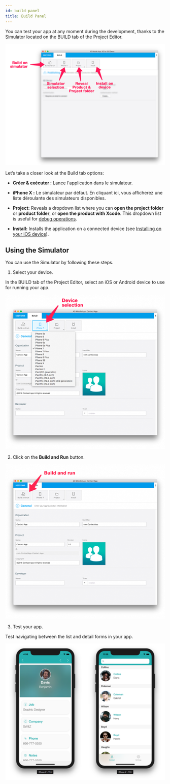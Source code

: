 ```yaml
---
id: build-panel
title: Build Panel
---
```


You can test your app at any moment during the development, thanks to the Simulator located on the BUILD tab of the Project Editor.

![BuildTab](img/Build-Tab-4D-for-iOS.png)


Let’s take a closer look at the Build tab options:

* **Créer & exécuter :** Lance l'application dans le simulateur.

* **iPhone X :** Le simulateur par défaut. En cliquant ici, vous afficherez une liste déroulante des simulateurs disponibles.

* **Project:** Reveals a dropdown list where you can **open the project folder** or **product folder**, or **open the product with Xcode**. This dropdown list is useful for [debug operations](../debug/from-project-editor).

* **Install:** Installs the application on a connected device (see [Installing on your iOS device](../deployment/testing-on-your-device)).


## Using the Simulator

You can use the Simulator by following these steps.

1. Select your device.

In the BUILD tab of  the Project Editor, select an iOS or Android device to use for running your app.

![Device selection](img/device-selection-4D-for-ios.png)

2. Click on the **Build and Run** button.

![Build and Run](img/build-and-run-4D-for-iOS.png)

3. Test your app.

Test navigating between the list and detail forms in your app.

![Test in Simulator](img/simulator-forms-4D-for-iOS.png) 
